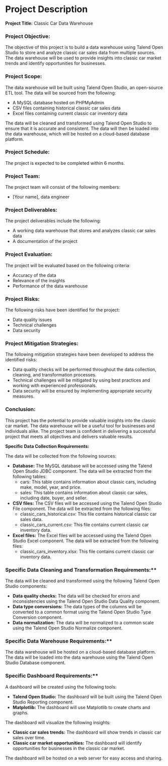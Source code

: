 # **Project Description**
**Project Title:** Classic Car Data Warehouse

### Project Objective:

The objective of this project is to build a data warehouse using Talend Open Studio to store and analyze classic car sales data from multiple sources. The data warehouse will be used to provide insights into classic car market trends and identify opportunities for businesses.

### Project Scope:

The data warehouse will be built using Talend Open Studio, an open-source ETL tool. The data will be sourced from the following:

* A MySQL database hosted on PHPMyAdmin
* CSV files containing historical classic car sales data
* Excel files containing current classic car inventory data

The data will be cleaned and transformed using Talend Open Studio to ensure that it is accurate and consistent. The data will then be loaded into the data warehouse, which will be hosted on a cloud-based database platform.

### Project Schedule:

The project is expected to be completed within 6 months.

### Project Team:

The project team will consist of the following members:

* [Your name], data engineer

### Project Deliverables:

The project deliverables include the following:

* A working data warehouse that stores and analyzes classic car sales data
* A documentation of the project

### Project Evaluation:

The project will be evaluated based on the following criteria:

* Accuracy of the data
* Relevance of the insights
* Performance of the data warehouse

### Project Risks:

The following risks have been identified for the project:

* Data quality issues
* Technical challenges
* Data security

### Project Mitigation Strategies:

The following mitigation strategies have been developed to address the identified risks:

* Data quality checks will be performed throughout the data collection, cleaning, and transformation processes.
* Technical challenges will be mitigated by using best practices and working with experienced professionals.
* Data security will be ensured by implementing appropriate security measures.

### Conclusion:

This project has the potential to provide valuable insights into the classic car market. The data warehouse will be a useful tool for businesses and individuals alike. The project team is confident in delivering a successful project that meets all objectives and delivers valuable results.

**Specific Data Collection Requirements:**

The data will be collected from the following sources:

* **Database:** The MySQL database will be accessed using the Talend Open Studio JDBC component. The data will be extracted from the following tables:
    * cars: This table contains information about classic cars, including make, model, year, and price.
    * sales: This table contains information about classic car sales, including date, buyer, and seller.
* **CSV files:** The CSV files will be accessed using the Talend Open Studio File component. The data will be extracted from the following files:
    * classic_cars_historical.csv: This file contains historical classic car sales data.
    * classic_cars_current.csv: This file contains current classic car inventory data.
* **Excel files:** The Excel files will be accessed using the Talend Open Studio Excel component. The data will be extracted from the following files:
    * classic_cars_inventory.xlsx: This file contains current classic car inventory data.

### Specific Data Cleaning and Transformation Requirements:**

The data will be cleaned and transformed using the following Talend Open Studio components:

* **Data quality checks:** The data will be checked for errors and inconsistencies using the Talend Open Studio Data Quality component.
* **Data type conversions:** The data types of the columns will be converted to a common format using the Talend Open Studio Type Conversion component.
* **Data normalization:** The data will be normalized to a common scale using the Talend Open Studio Normalize component.

### Specific Data Warehouse Requirements:**

The data warehouse will be hosted on a cloud-based database platform. The data will be loaded into the data warehouse using the Talend Open Studio Database component.

### Specific Dashboard Requirements:**

A dashboard will be created using the following tools:

* **Talend Open Studio:** The dashboard will be built using the Talend Open Studio Reporting component.
* **Matplotlib:** The dashboard will use Matplotlib to create charts and graphs.

The dashboard will visualize the following insights:

* **Classic car sales trends:** The dashboard will show trends in classic car sales over time.
* **Classic car market opportunities:** The dashboard will identify opportunities for businesses in the classic car market.

The dashboard will be hosted on a web server for easy access and sharing.
